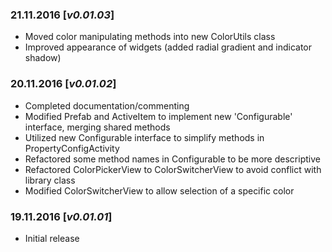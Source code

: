 ### 21.11.2016 [*v0.01.03*]

 - Moved color manipulating methods into new ColorUtils class
 - Improved appearance of widgets (added radial gradient and indicator shadow)

### 20.11.2016 [*v0.01.02*]

 - Completed documentation/commenting
 - Modified Prefab and ActiveItem to implement new 'Configurable' interface, merging shared methods
 - Utilized new Configurable interface to simplify methods in PropertyConfigActivity
 - Refactored some method names in Configurable to be more descriptive
 - Refactored ColorPickerView to ColorSwitcherView to avoid conflict with library class
 - Modified ColorSwitcherView to allow selection of a specific color
 
### 19.11.2016 [*v0.01.01*]
 
 - Initial release
